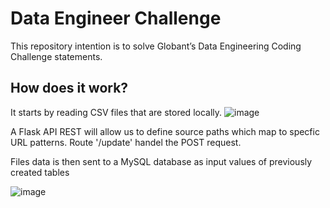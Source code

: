 # Data Engineer Challenge

This repository intention is to solve Globant’s Data Engineering Coding Challenge statements.

## How does it work?

It starts by reading CSV files that are stored locally.
![image](https://github.com/juancarlosp94/data-engineer-challenge/assets/70818906/4663ec52-639c-4b4c-afa2-b3fd7ecd3d8f)

A Flask API REST will allow us to define source paths which map to specfic URL patterns. Route '/update' handel the POST request. 

Files data is then sent to a MySQL database as input values of previously created tables

![image](https://github.com/juancarlosp94/data-engineer-challenge/assets/70818906/a4ebdfaf-f21d-4f0a-b11e-2a577f6be31a)


